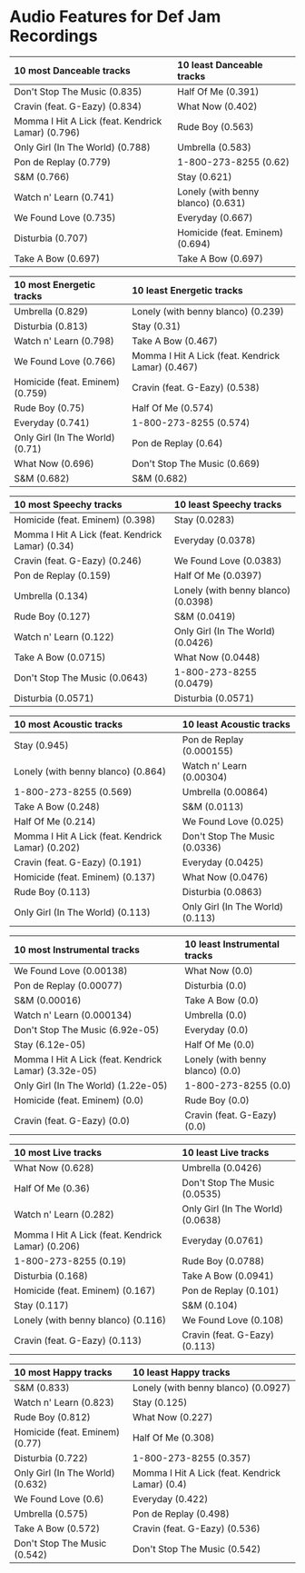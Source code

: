 # Audio Features for Def Jam Recordings
| 10 most Danceable tracks | 10 least Danceable tracks |
|:---|:---|
| Don't Stop The Music (0.835) | Half Of Me (0.391) |
| Cravin (feat. G-Eazy) (0.834) | What Now (0.402) |
| Momma I Hit A Lick (feat. Kendrick Lamar) (0.796) | Rude Boy (0.563) |
| Only Girl (In The World) (0.788) | Umbrella (0.583) |
| Pon de Replay (0.779) | 1-800-273-8255 (0.62) |
| S&M (0.766) | Stay (0.621) |
| Watch n' Learn (0.741) | Lonely (with benny blanco) (0.631) |
| We Found Love (0.735) | Everyday (0.667) |
| Disturbia (0.707) | Homicide (feat. Eminem) (0.694) |
| Take A Bow (0.697) | Take A Bow (0.697) |

| 10 most Energetic tracks | 10 least Energetic tracks |
|:---|:---|
| Umbrella (0.829) | Lonely (with benny blanco) (0.239) |
| Disturbia (0.813) | Stay (0.31) |
| Watch n' Learn (0.798) | Take A Bow (0.467) |
| We Found Love (0.766) | Momma I Hit A Lick (feat. Kendrick Lamar) (0.467) |
| Homicide (feat. Eminem) (0.759) | Cravin (feat. G-Eazy) (0.538) |
| Rude Boy (0.75) | Half Of Me (0.574) |
| Everyday (0.741) | 1-800-273-8255 (0.574) |
| Only Girl (In The World) (0.71) | Pon de Replay (0.64) |
| What Now (0.696) | Don't Stop The Music (0.669) |
| S&M (0.682) | S&M (0.682) |

| 10 most Speechy tracks | 10 least Speechy tracks |
|:---|:---|
| Homicide (feat. Eminem) (0.398) | Stay (0.0283) |
| Momma I Hit A Lick (feat. Kendrick Lamar) (0.34) | Everyday (0.0378) |
| Cravin (feat. G-Eazy) (0.246) | We Found Love (0.0383) |
| Pon de Replay (0.159) | Half Of Me (0.0397) |
| Umbrella (0.134) | Lonely (with benny blanco) (0.0398) |
| Rude Boy (0.127) | S&M (0.0419) |
| Watch n' Learn (0.122) | Only Girl (In The World) (0.0426) |
| Take A Bow (0.0715) | What Now (0.0448) |
| Don't Stop The Music (0.0643) | 1-800-273-8255 (0.0479) |
| Disturbia (0.0571) | Disturbia (0.0571) |

| 10 most Acoustic tracks | 10 least Acoustic tracks |
|:---|:---|
| Stay (0.945) | Pon de Replay (0.000155) |
| Lonely (with benny blanco) (0.864) | Watch n' Learn (0.00304) |
| 1-800-273-8255 (0.569) | Umbrella (0.00864) |
| Take A Bow (0.248) | S&M (0.0113) |
| Half Of Me (0.214) | We Found Love (0.025) |
| Momma I Hit A Lick (feat. Kendrick Lamar) (0.202) | Don't Stop The Music (0.0336) |
| Cravin (feat. G-Eazy) (0.191) | Everyday (0.0425) |
| Homicide (feat. Eminem) (0.137) | What Now (0.0476) |
| Rude Boy (0.113) | Disturbia (0.0863) |
| Only Girl (In The World) (0.113) | Only Girl (In The World) (0.113) |

| 10 most Instrumental tracks | 10 least Instrumental tracks |
|:---|:---|
| We Found Love (0.00138) | What Now (0.0) |
| Pon de Replay (0.00077) | Disturbia (0.0) |
| S&M (0.00016) | Take A Bow (0.0) |
| Watch n' Learn (0.000134) | Umbrella (0.0) |
| Don't Stop The Music (6.92e-05) | Everyday (0.0) |
| Stay (6.12e-05) | Half Of Me (0.0) |
| Momma I Hit A Lick (feat. Kendrick Lamar) (3.32e-05) | Lonely (with benny blanco) (0.0) |
| Only Girl (In The World) (1.22e-05) | 1-800-273-8255 (0.0) |
| Homicide (feat. Eminem) (0.0) | Rude Boy (0.0) |
| Cravin (feat. G-Eazy) (0.0) | Cravin (feat. G-Eazy) (0.0) |

| 10 most Live tracks | 10 least Live tracks |
|:---|:---|
| What Now (0.628) | Umbrella (0.0426) |
| Half Of Me (0.36) | Don't Stop The Music (0.0535) |
| Watch n' Learn (0.282) | Only Girl (In The World) (0.0638) |
| Momma I Hit A Lick (feat. Kendrick Lamar) (0.206) | Everyday (0.0761) |
| 1-800-273-8255 (0.19) | Rude Boy (0.0788) |
| Disturbia (0.168) | Take A Bow (0.0941) |
| Homicide (feat. Eminem) (0.167) | Pon de Replay (0.101) |
| Stay (0.117) | S&M (0.104) |
| Lonely (with benny blanco) (0.116) | We Found Love (0.108) |
| Cravin (feat. G-Eazy) (0.113) | Cravin (feat. G-Eazy) (0.113) |

| 10 most Happy tracks | 10 least Happy tracks |
|:---|:---|
| S&M (0.833) | Lonely (with benny blanco) (0.0927) |
| Watch n' Learn (0.823) | Stay (0.125) |
| Rude Boy (0.812) | What Now (0.227) |
| Homicide (feat. Eminem) (0.77) | Half Of Me (0.308) |
| Disturbia (0.722) | 1-800-273-8255 (0.357) |
| Only Girl (In The World) (0.632) | Momma I Hit A Lick (feat. Kendrick Lamar) (0.4) |
| We Found Love (0.6) | Everyday (0.422) |
| Umbrella (0.575) | Pon de Replay (0.498) |
| Take A Bow (0.572) | Cravin (feat. G-Eazy) (0.536) |
| Don't Stop The Music (0.542) | Don't Stop The Music (0.542) |
